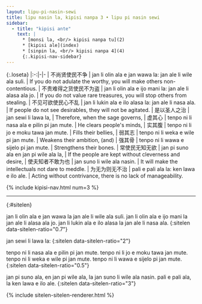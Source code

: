 ```yaml
---
layout: lipu-pi-nasin-sewi
title: lipu nasin la, kipisi nanpa 3 • lipu pi nasin sewi
sidebar:
  - title: "kipisi ante"
    text: |
      * [monsi la, <br/> kipisi nanpa tu](2)
      * [kipisi ale](index)
      * [sinpin la, <br/> kipisi nanpa 4](4)
      {:.kipisi-nav-sidebar}
---
```


{:.loseta}
|:-:|-|-
| 不尚贤使民不争         | jan li olin ala e jan wawa la: jan ale li wile ala suli. | If you do not adulate the worthy, you will make others non-contentious.
| 不贵难得之货使民不为盗 | jan li olin ala e ijo mani la: jan ale li alasa ala jo.  | If you do not value rare treasures, you will stop others from stealing.
| 不见可欲使民心不乱     | jan li lukin ala e ilo alasa la: jan ale li nasa ala.    | If people do not see desirables, they will not be agitated.
| 是以圣人之治           | jan sewi li lawa la,                                     | Therefore, when the sage governs,
| 虚其心                 | tenpo ni li nasa ala e pilin pi jan mute.                | He clears people's minds,
| 实其腹                 | tenpo ni li jo e moku tawa jan mute.                     | Fills their bellies,
| 弱其志                 | tenpo ni li weka e wile pi jan mute.                     | Weakens their ambition, (and)
| 强其骨                 | tenpo ni li wawa e sijelo pi jan mute.                   | Strengthens their bones.
| 常使民无知无欲         | jan pi suno ala en jan pi wile ala la,                   | If the people are kept without cleverness and desire,
| 使夫知者不敢为也       | jan suno li wile ala nasin.                              | It will make the intellectuals not dare to meddle.
| 为无为则无不治         | pali e pali ala la: ken lawa e ilo ale.                  | Acting without contrivance, there is no lack of manageability.

{% include kipisi-nav.html num=3 %}

-------
{:#sitelen}

jan li olin ala e jan wawa la jan ale li wile ala suli.
jan li olin ala e ijo mani la jan ale li alasa ala jo.
jan li lukin ala e ilo alasa la jan ale li nasa ala.
{:sitelen data-sitelen-ratio="0.7"}

jan sewi li lawa la:
{:sitelen data-sitelen-ratio="2"}

tenpo ni li nasa ala e pilin pi jan mute.
tenpo ni li jo e moku tawa jan mute.
tenpo ni li weka e wile pi jan mute.
tenpo ni li wawa e sijelo pi jan mute.
{:sitelen data-sitelen-ratio="0.5"}

jan pi suno ala, en jan pi wile ala, la jan suno li wile ala nasin.
pali e pali ala, la ken lawa e ilo ale.
{:sitelen data-sitelen-ratio="3"}

{% include sitelen-sitelen-renderer.html %}
